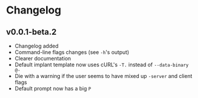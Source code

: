 Changelog
=========

v0.0.1-beta.2
-------------
- Changelog added
- Command-line flags changes (see `-h`'s output)
- Clearer documentation
- Default implant template now uses cURL's `-T.` instead of `--data-binary @-`
- Die with a warning if the user seems to have mixed up `-server` and client
  flags
- Default prompt now has a big `P`
